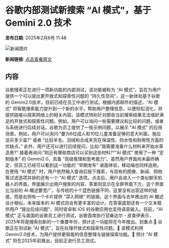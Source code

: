# ​谷歌内部测试新搜索 “AI 模式”，基于Gemini 2.0 技术

**发布日期**: 2025年2月6号 11:48

![新闻图片](https://upload.chinaz.com/2025/0206/6387443929672851564046498.png)

**新闻链接**: [点击查看原文](https://www.aibase.com/zh/news/15108)

## 内容

谷歌搜索正在进行一项新功能的内部测试，该功能被称为 “AI 模式”，旨在为用户提供一个可以提出更开放式和探索性问题的 “持久性空间”。这一新体验基于谷歌的 Gemini2.0技术，目前已经在员工中进行测试。根据内部邮件的描述，“AI 模式” 将智能搜索能力提升到一个新的水平，帮助用户整理信息，以便轻松消化，并提供链接以探索网络上的相关内容。该模式特别针对那些当前搜索结果无法很好满足的开放式和探索性问题。例如，用户可以询问一些需要建议和比较的问题，或者与系统进行后续对话。谷歌为员工提供了一些示例问题，以展示 “AI 模式” 的应用场景。例如，用户可以询问:“要为6位成人和10位儿童准备足够的意大利面，我应该买多少盒?” 或者 “比较羊毛、羽绒和合成夹克在保温性、防水性和耐用性方面的优缺点。” 此外，用户还可以进行后续提问，比如:“我需要准备什么材料来开始水草造景?” 接着再询问:“附近有哪些商店可以买到这些材料?”“AI 模式” 使用了一种 “定制版本” 的 Gemini2.0，具备 “高级推理和思考能力”。虽然用户界面尚未最终确定，但员工已经可以看到这一功能的 “早期发布” 桌面体验，移动端也同样适用。在使用 “AI 模式” 时，用户依然输入查询后按下搜索，与现有的图像、新闻、购物等过滤选项并排的还有一个 “AI 模式” 选项。点击后，用户会进入一个类似聊天机器人的界面，界面展示出用户搜索的内容，答案则显示在全屏界面下方，这个界面比当前的 AI 概述要宽广。与传统的十个蓝色链接不同，这里没有出现这样的链接，而是右侧有一个卡片提供 “深入网络” 的链接。这个界面与去年推出的 AI 概述设计相似，未来版本的 AI 模式将会有更丰富的设计。在答案底部还有一个文本框供用户 “提出后续问题”，同时安卓和 iOS 的谷歌应用也支持语音输入。目前，“AI 模式” 正与美国的谷歌员工进行测试，谷歌首席执行官桑达尔・皮查伊表示，2025年将是搜索创新的一个重要年份，预计这一功能将在今年推出。划重点:🌟 谷歌正在测试新 “AI 模式”，旨在处理开放式和探索性问题。🤖 该模式利用 Gemini2.0技术，为用户提供更智能的信息整理与链接探索功能。📅 预计 “AI 模式” 将在2025年前推出，目前正进行员工测试。
